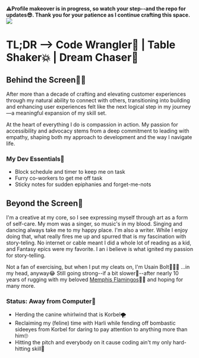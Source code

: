 **⚠️Profile makeover is in progress, so watch your step--and the repo for updates😎. Thank you for your patience as I continue crafting this space.**
<img src=https://github.com/ArlCIbe/ArlCIbe/blob/main/images/PikachuUnderConstruction.gif./>

# TL;DR --> Code Wrangler🤠 | Table Shaker💥 | Dream Chaser💭

## Behind the Screen👩‍💻

After more than a decade of crafting and elevating customer experiences through my natural ability to connect with others, transitioning into building and enhancing user experiences felt like the next logical step in my journey—a meaningful expansion of my skill set.  

At the heart of everything I do is compassion in action. My passion for accessibility and advocacy stems from a deep commitment to leading with empathy, shaping both my approach to development and the way I navigate life.

### My Dev Essentials🧰
- Block schedule and timer to keep me on task
- Furry co-workers to get me off task
- Sticky notes for sudden epiphanies and forget-me-nots

## Beyond the Screen🚀

I'm a creative at my core, so I see expressing myself through art as a form of self-care. My mom was a singer, so music's in my blood. Singing and dancing always take me to my happy place. I'm also a writer. While I enjoy doing that, what really fires me up and spurred that is my fascination with story-teling. No internet or cable meant I did a whole lot of reading as a kid, and Fantasy epics were my favorite. I an i believe is what ignited my passion for story-telling.

Not a fan of exercising, but when I put my cleats on, I'm Usain Bolt🏃‍♀️💨 ...in my head, anyway😂 Still going strong--if a bit slower👵--after nearly 10 years of rugging with my beloved [Memphis Flamingos]([url](https://www.memphiswomensrugby.org/))🦩🏉 and hoping for many more.

### Status: Away from Computer📴
- Herding the canine whirlwind that is Korbel🌪️
- Reclaiming my (feline) time with Harli while fending off bombastic sideeyes from Korbel for daring to pay attention to anything more than him🙄 
- Hitting the pitch and everybody on it cause coding ain't my only hard-hitting skill🤭

<!--
**ArlCIbe/ArlCIbe** is a ✨ _special_ ✨ repository because its `README.md` (this file) appears on your GitHub profile.

Here are some ideas to get you started:

- 🔭 I’m currently working on ...
- 🌱 I’m currently learning ...
- 👯 I’m looking to collaborate on ...
- 🤔 I’m looking for help with ...
- 💬 Ask me about ...
- 📫 How to reach me: ...
- 😄 Pronouns: ...
- ⚡ Fun fact: ...
-->
